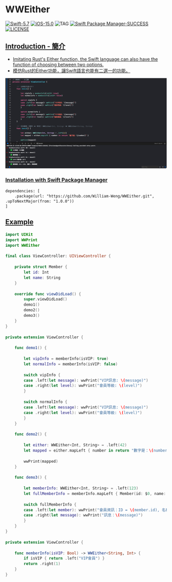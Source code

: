 # WWEither

[![Swift-5.7](https://img.shields.io/badge/Swift-5.7-orange.svg?style=flat)](https://developer.apple.com/swift/) [![iOS-15.0](https://img.shields.io/badge/iOS-15.0-pink.svg?style=flat)](https://developer.apple.com/swift/) ![TAG](https://img.shields.io/github/v/tag/William-Weng/WWEither) [![Swift Package Manager-SUCCESS](https://img.shields.io/badge/Swift_Package_Manager-SUCCESS-blue.svg?style=flat)](https://developer.apple.com/swift/) [![LICENSE](https://img.shields.io/badge/LICENSE-MIT-yellow.svg?style=flat)](https://developer.apple.com/swift/)

## [Introduction - 簡介](https://swiftpackageindex.com/William-Weng)
- [Imitating Rust's Either function, the Swift language can also have the function of choosing between two options.
](https://docs.rs/either/latest/either/enum.Either.html)
- [模仿Rust的Either功能，讓Swift語言也能有二選一的功能。](https://blog.csdn.net/qq_44898077/article/details/134893115)

![WWEither](./Example.png)

### [Installation with Swift Package Manager](https://medium.com/彼得潘的-swift-ios-app-開發問題解答集/使用-spm-安裝第三方套件-xcode-11-新功能-2c4ffcf85b4b)
```
dependencies: [
    .package(url: "https://github.com/William-Weng/WWEither.git", .upToNextMajor(from: "1.0.0"))
]
```

## [Example](https://ezgif.com/video-to-webp)
```swift
import UIKit
import WWPrint
import WWEither

final class ViewController: UIViewController {

    private struct Member {
        let id: Int
        let name: String
    }
    
    override func viewDidLoad() {
        super.viewDidLoad()
        demo1()
        demo2()
        demo3()
    }
}

private extension ViewController {
    
    func demo1() {
        
        let vipInfo = memberInfo(isVIP: true)
        let normalInfo = memberInfo(isVIP: false)

        switch vipInfo {
        case .left(let message): wwPrint("VIP訊息: \(message)")
        case .right(let level): wwPrint("會員等級: \(level)")
        }

        switch normalInfo {
        case .left(let message): wwPrint("VIP訊息: \(message)")
        case .right(let level): wwPrint("會員等級: \(level)")
        }
    }
    
    func demo2() {
        
        let either: WWEither<Int, String> = .left(42)
        let mapped = either.mapLeft { number in return "數字是：\(number)" }
        
        wwPrint(mapped)
    }
    
    func demo3() {
        
        let memberInfo: WWEither<Int, String> = .left(123)
        let fullMemberInfo = memberInfo.mapLeft { Member(id: $0, name: "預設會員") }

        switch fullMemberInfo {
        case .left(let member): wwPrint("會員資訊：ID = \(member.id), 名稱 = \(member.name)")
        case .right(let message): wwPrint("訊息：\(message)")
        }
    }
}

private extension ViewController {

    func memberInfo(isVIP: Bool) -> WWEither<String, Int> {
        if isVIP { return .left("VIP會員") }
        return .right(1)
    }
}
```
